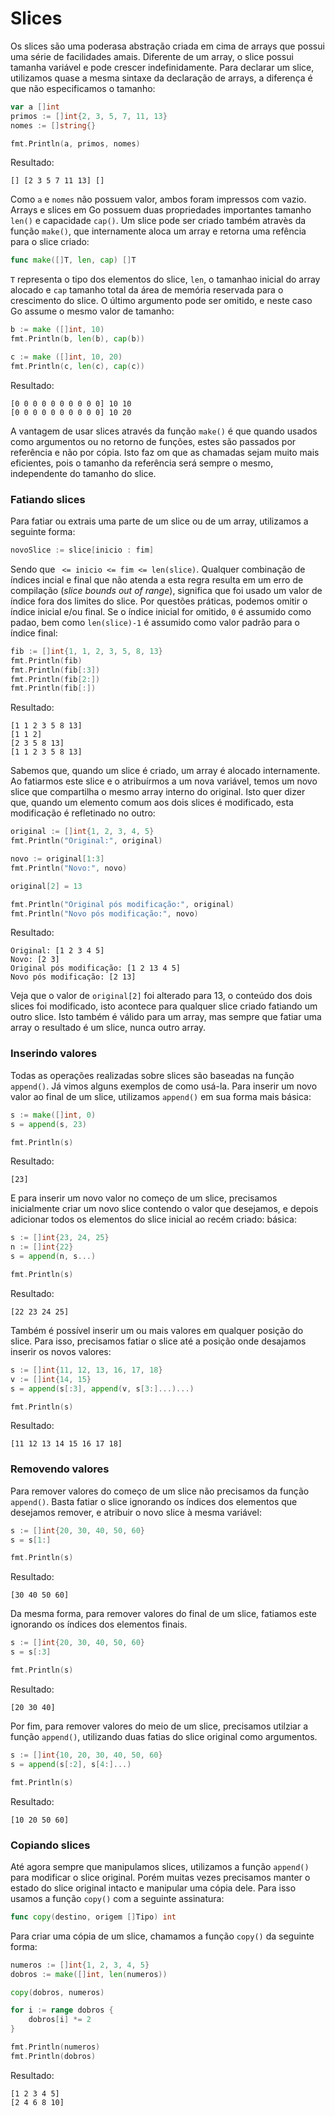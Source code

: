 # Slices
Os slices são uma poderasa abstração criada em cima de arrays que possui uma série de facilidades
amais. Diferente de um array, o slice possui tamanha variável e pode crescer indefinidamente.
Para declarar um slice, utilizamos quase a mesma sintaxe da declaração de arrays, a diferença é 
que não especificamos o tamanho:
~~~go
var a []int
primos := []int{2, 3, 5, 7, 11, 13}
nomes := []string{}

fmt.Println(a, primos, nomes)
~~~
Resultado:
````
[] [2 3 5 7 11 13] []
````
Como `a` e `nomes` não possuem valor, ambos foram impressos com vazio.
Arrays e slices em Go possuem duas propriedades importantes tamanho `len()` e capacidade `cap()`.
Um slice pode ser criado também atravès da função `make()`, que internamente aloca um array e 
retorna uma refência para o slice criado:
~~~go
func make([]T, len, cap) []T
~~~
`T` representa o tipo dos elementos do slice, `len`, o tamanhao inicial do array alocado e
`cap`  tamanho total da área de memória reservada para o crescimento do slice. O último argumento 
pode ser omitido, e neste caso Go assume o mesmo valor de tamanho:
~~~go
b := make ([]int, 10)
fmt.Println(b, len(b), cap(b))

c := make ([]int, 10, 20)
fmt.Println(c, len(c), cap(c))
~~~
Resultado:
````
[0 0 0 0 0 0 0 0 0 0] 10 10
[0 0 0 0 0 0 0 0 0 0] 10 20
````
A vantagem de usar slices através da função `make()` é que quando usados como argumentos
ou no retorno de funções, estes são passados por referência e não por cópia. Isto faz om que
as chamadas sejam muito mais eficientes, pois o tamanho da referência será sempre o mesmo,
independente do tamanho do slice.

### Fatiando slices
Para fatiar ou extrais uma parte de um slice ou de um array, utilizamos a seguinte forma:
~~~go
novoSlice := slice[inicio : fim]
~~~
Sendo que ` <= inicio <= fim <= len(slice)`. Qualquer combinação de índices incial e final que não
atenda a esta regra resulta em um erro de compilação (_slice bounds out of range_), significa que 
foi usado um valor de índice fora dos limites do slice.
Por questões práticas, podemos omitir o índice inicial e/ou final. Se o índice inicial for
omitido, `0` é assumido como padao, bem como `len(slice)-1` é assumido como valor padrão para o 
índice final:
~~~go
fib := []int{1, 1, 2, 3, 5, 8, 13}
fmt.Println(fib)
fmt.Println(fib[:3])
fmt.Println(fib[2:])
fmt.Println(fib[:])
~~~
Resultado:
````
[1 1 2 3 5 8 13]
[1 1 2]
[2 3 5 8 13]
[1 1 2 3 5 8 13] 
````
Sabemos que, quando um slice é criado, um array é alocado internamente. Ao fatiarmos este
slice e o atribuírmos a um nova variável, temos um novo slice que compartilha o mesmo
array interno do original. Isto quer dizer que, quando um elemento comum aos dois slices
é modificado, esta modificação é refletinado no outro:
~~~go
original := []int{1, 2, 3, 4, 5}
fmt.Println("Original:", original)

novo := original[1:3]
fmt.Println("Novo:", novo)

original[2] = 13

fmt.Println("Original pós modificação:", original)
fmt.Println("Novo pós modificação:", novo)
~~~
Resultado:
````
Original: [1 2 3 4 5]
Novo: [2 3]
Original pós modificação: [1 2 13 4 5]
Novo pós modificação: [2 13]
````
Veja que o valor de `original[2]` foi alterado para 13, o conteúdo dos dois slices foi 
modificado, isto acontece para qualquer slice criado fatiando um outro slice. Isto também é 
válido para um array, mas sempre que fatiar uma array o resultado é um slice, nunca outro
array.

### Inserindo valores
Todas as operações realizadas sobre slices são baseadas na função `append()`. Já vimos alguns
exemplos de como usá-la.
Para inserir um novo valor ao final de um slice, utilizamos `append()` em sua forma mais
básica:
~~~go
s := make([]int, 0)
s = append(s, 23)

fmt.Println(s)
~~~
Resultado:
````
[23]
````
E para inserir um novo valor no começo de um slice, precisamos inicialmente criar um novo
slice contendo o valor que desejamos, e depois adicionar todos os elementos do slice inicial
ao recém criado:
básica:
~~~go
s := []int{23, 24, 25}
n := []int{22} 
s = append(n, s...)

fmt.Println(s)
~~~
Resultado:
````
[22 23 24 25]
````
Também é possível inserir um ou mais valores em qualquer posição do slice. Para isso, 
precisamos fatiar o slice até a posição onde desajamos inserir os novos valores:
~~~go
s := []int{11, 12, 13, 16, 17, 18}
v := []int{14, 15} 
s = append(s[:3], append(v, s[3:]...)...)

fmt.Println(s)
~~~
Resultado:
````
[11 12 13 14 15 16 17 18]
````

### Removendo valores
Para remover valores do começo de um slice não precisamos da função `append()`. Basta fatiar
o slice ignorando os índices dos elementos que desejamos remover, e atribuir o novo slice
à mesma variável:
~~~go
s := []int{20, 30, 40, 50, 60}
s = s[1:]

fmt.Println(s)
~~~
Resultado:
````
[30 40 50 60]
````
Da mesma forma, para remover valores do final de um slice, fatiamos este ignorando os 
índices dos elementos finais.
~~~go
s := []int{20, 30, 40, 50, 60}
s = s[:3]

fmt.Println(s)
~~~
Resultado:
````
[20 30 40]
````
Por fim, para remover valores do meio de um slice, precisamos utilziar a função `append()`,
utilizando duas fatias do slice original como argumentos.
~~~go
s := []int{10, 20, 30, 40, 50, 60}
s = append(s[:2], s[4:]...)

fmt.Println(s)
~~~
Resultado:
````
[10 20 50 60]
````

### Copiando slices
Até agora sempre que manipulamos slices, utilizamos a função `append()` para modificar
o slice original. Porém muitas vezes precisamos manter o estado do slice original intacto
e manipular uma cópia dele. Para isso usamos a função `copy()` com a seguinte assinatura:
~~~go
func copy(destino, origem []Tipo) int
~~~
Para criar uma cópia de um slice, chamamos a função `copy()` da seguinte forma:
~~~go
numeros := []int{1, 2, 3, 4, 5}
dobros := make([]int, len(numeros))

copy(dobros, numeros)

for i := range dobros {
    dobros[i] *= 2
}

fmt.Println(numeros)
fmt.Println(dobros)
~~~
Resultado:
````
[1 2 3 4 5]
[2 4 6 8 10]
````